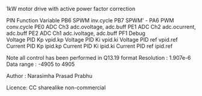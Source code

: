 1kW motor drive with active power factor correction

PIN			Function		    Variable
PB6			SPWM			    inv.cycle
PB7			SPWM'			    	-
PA6			PWM				    conv.cycle
PE0			ADC Ch3			    adc.ovoltage, adc.buff
PE1			ADC	Ch2			    adc.ocurrent, adc.buff
PE2			ADC Ch1			    adc.ivoltage, adc.buff
PF1			Debug			    
			Voltage PID Kp      vpid.kp
			Voltage PID Ki      vpid.ki
			Voltage PID ref     vpid.ref
			Current PID Kp      ipid.kp
			Current PID Ki      ipid.ki
			Current PID ref     ipid.ref
			

			
Note all control has been performed in Q13.19 format
Resolution : 1.907e-6
Data range : -4905 to 4905

Author : Narasimha Prasad Prabhu

Licence: CC sharealike non-commercial